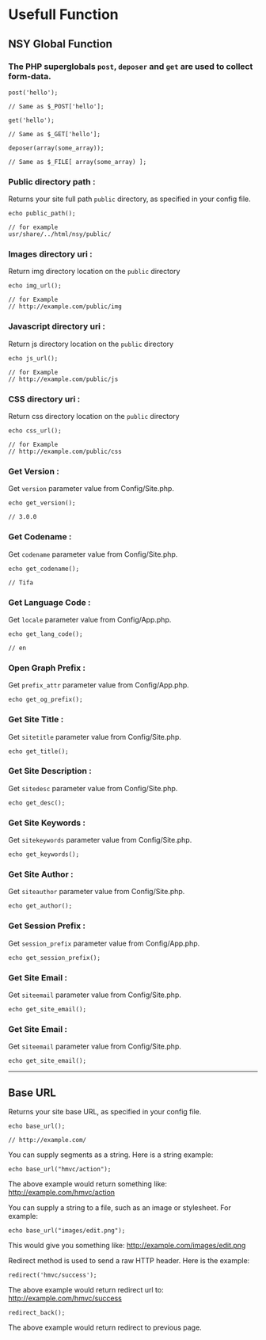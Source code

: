 # Usefull Function

## NSY Global Function

### The PHP superglobals `post`, `deposer` and `get` are used to collect form-data.

```
post('hello');

// Same as $_POST['hello'];
```

```
get('hello');

// Same as $_GET['hello'];
```

```
deposer(array(some_array));

// Same as $_FILE[ array(some_array) ];
```

### Public directory path :
Returns your site full path `public` directory, as specified in your config file.

```
echo public_path();

// for example
usr/share/../html/nsy/public/
```

### Images directory uri :
Return img directory location on the `public` directory

```
echo img_url();

// for Example
// http://example.com/public/img
```

### Javascript directory uri :
Return js directory location on the `public` directory

```
echo js_url();

// for Example
// http://example.com/public/js
```

### CSS directory uri :
Return css directory location on the `public` directory

```
echo css_url();

// for Example
// http://example.com/public/css
```

### Get Version :
Get `version` parameter value from Config/Site.php.

```
echo get_version();

// 3.0.0
```

### Get Codename :
Get `codename` parameter value from Config/Site.php.

```
echo get_codename();

// Tifa
```

### Get Language Code :
Get `locale` parameter value from Config/App.php.

```
echo get_lang_code();

// en
```

### Open Graph Prefix :
Get `prefix_attr` parameter value from Config/App.php.

```
echo get_og_prefix();
```

### Get Site Title :
Get `sitetitle` parameter value from Config/Site.php.

```
echo get_title();
```

### Get Site Description :
Get `sitedesc` parameter value from Config/Site.php.

```
echo get_desc();
```

### Get Site Keywords :
Get `sitekeywords` parameter value from Config/Site.php.

```
echo get_keywords();
```

### Get Site Author :
Get `siteauthor` parameter value from Config/Site.php.

```
echo get_author();
```

### Get Session Prefix :
Get `session_prefix` parameter value from Config/App.php.

```
echo get_session_prefix();
```

### Get Site Email :
Get `siteemail` parameter value from Config/Site.php.

```
echo get_site_email();
```

### Get Site Email :
Get `siteemail` parameter value from Config/Site.php.

```
echo get_site_email();
```

---

## Base URL
Returns your site base URL, as specified in your config file.

```
echo base_url();

// http://example.com/
```

You can supply segments as a string. Here is a string example:

```
echo base_url("hmvc/action");
```

The above example would return something like: http://example.com/hmvc/action

You can supply a string to a file, such as an image or stylesheet. For example:

```
echo base_url("images/edit.png");
```

This would give you something like: http://example.com/images/edit.png

Redirect method is used to send a raw HTTP header. Here is the example:

```
redirect('hmvc/success');
```

The above example would return redirect url to: http://example.com/hmvc/success

```
redirect_back();
```

The above example would return redirect to previous page.